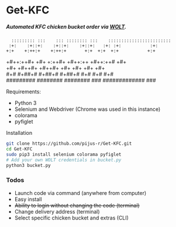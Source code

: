 # Get-KFC
##### Automated KFC chicken bucket order via [WOLT](https://wolt.com/lt/discovery). 

      ::::::::: :::    ::: :::::::: :::    :::::::::::::::::::::::: 
     :+:    :+::+:    :+::+:    :+::+:   :+: :+:           :+:      
    +:+    +:++:+    +:++:+       +:+  +:+  +:+           +:+       
   +#++:++#+ +#+    +:++#+       +#++:++   +#++:++#      +#+        
  +#+    +#++#+    +#++#+       +#+  +#+  +#+           +#+         
 #+#    #+##+#    #+##+#    #+##+#   #+# #+#           #+#          
#########  ########  ######## ###    #############    ###           


 Requirements:
  - Python 3 
  - Selenium and Webdriver (Chrome was used in this instance)
  - colorama
  - pyfiglet
  
 Installation

 ```sh
 git clone https://github.com/pijus-r/Get-KFC.git
 cd Get-KFC
 sudo pip3 install selenium colorama pyfiglet
 # Add your own WOLT credentials in bucket.py
 python3 bucket.py
```

### Todos

 - Launch code via command (anywhere from computer)
 - Easy install
 - ~~Ability to login without changing the code (terminal)~~
 - Change delivery address (terminal)
 - Select specific chicken bucket and extras (CLI)
